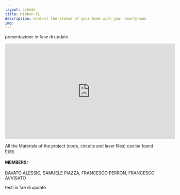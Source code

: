 ```yaml
---
layout: schede
title: Ribbon-fi
description: Control the status of your home with your smartphone
img:
---
```


presentazione in fase di update

<iframe width="560" height="315" src="https://www.youtube.com/embed/iD9C4mZrKCo?rel=0" frameborder="0" allowfullscreen></iframe>


All the Materials of the project (code, circuits and laser files) can be found [here](https://github.com/OfficineArduinoTorino/ITS-Torino-2016/tree/master/Ribbon-fi
)

#### MEMBERS:
BAVATO ALESSIO, SAMUELE PIAZZA, FRANCESCO PERRON, FRANCESCO AVVISATO

testi in fae di update

